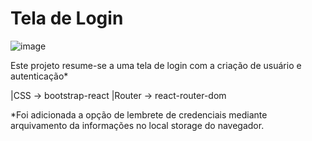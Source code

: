 # Tela de Login

![image](https://user-images.githubusercontent.com/30252791/221436331-7faddbca-3b1f-44b1-8108-e5f0769efc4a.png)


Este projeto resume-se a uma tela de login com a criação de usuário e autenticação*

|CSS -> bootstrap-react   |Router -> react-router-dom

*Foi adicionada a opção de lembrete de credenciais mediante arquivamento da informações no local storage do navegador. 
